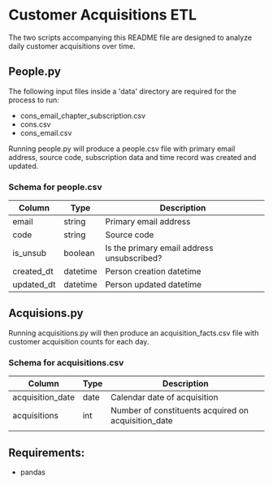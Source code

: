 # Customer Acquisitions ETL

The two scripts accompanying this README file are designed to analyze 
daily customer acquisitions over time. 

## People.py
The following input files inside a 'data' directory are required for the
process to run:
- cons_email_chapter_subscription.csv 
- cons.csv
- cons_email.csv

Running people.py will produce a people.csv file with primary email 
address, source code, subscription data and time record was created 
and updated.

### Schema for people.csv
|     Column        |     Type        |     Description                                   |
|-------------------|-----------------|---------------------------------------------------|
|     email         |     string      |     Primary email address                         |
|     code          |     string      |     Source code                                   |
|     is_unsub      |     boolean     |     Is the primary email address unsubscribed?    |
|     created_dt    |     datetime    |     Person creation datetime                      |
|     updated_dt    |     datetime    |     Person updated datetime                       |

## Acquisions.py
Running acquisitions.py will then produce an acquisition_facts.csv file 
with customer acquisition counts for each day. 

### Schema for acquisitions.csv
|     Column              |     Type    |     Description                                            | 
|-------------------------|-------------|------------------------------------------------------------|
|     acquisition_date    |     date    |     Calendar date of acquisition                           |
|     acquisitions        |     int     |     Number of constituents acquired on acquisition_date    |
|                         |             |                                                            |


## Requirements:
- pandas
